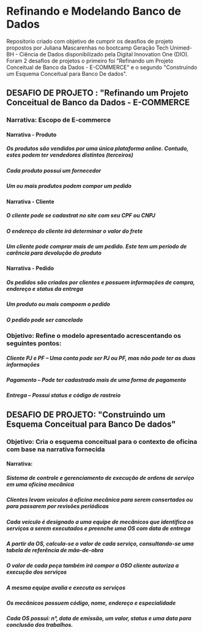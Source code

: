 # Refinando e Modelando Banco de Dados

Repositorio criado com objetivo de cumprir os deasfios de projeto propostos por Juliana Mascarenhas no bootcamp Geração Tech Unimed-BH - Ciência de Dados disponibilizado pela Digital Innovation One (DIO). Foram 2 desafios de projetos o primeiro foi "Refinando um Projeto Conceitual de Banco da Dados - E-COMMERCE" e o segundo "Construindo um Esquema Conceitual para Banco De dados".

## DESAFIO DE PROJETO : "Refinando um Projeto Conceitual de Banco da Dados - E-COMMERCE

### Narrativa: Escopo de E-commerce

#### Narrativa - Produto
#####   Os produtos são vendidos por uma única plataforma online. Contudo, estes podem ter vendedores distintos (terceiros)
#####   Cada produto possui um fornecedor
#####   Um ou mais produtos podem compor um pedido

#### Narrativa - Cliente
#####   O cliente pode se cadastrat no site com seu CPF ou CNPJ
#####   O endereço do cliente irá determinar o valor do frete
#####   Um cliente pode comprar mais de um pedido. Este tem um período de carência para devolução do produto

#### Narrativa - Pedido
#####   Os pedidos são criados por clientes e possuem informações de compra, endereço e status da entrega
#####   Um produto ou mais compoem o pedido
#####   O pedido pode ser cancelado

### Objetivo: Refine o modelo apresentado acrescentando os seguintes pontos:
#####   Cliente PJ e PF – Uma conta pode ser PJ ou PF, mas não pode ter as duas informações
#####   Pagamento – Pode ter cadastrado mais de uma forma de pagamento
#####   Entrega – Possui status e código de rastreio


## DESAFIO DE PROJETO: "Construindo um Esquema Conceitual para Banco De dados"

### Objetivo: Cria o esquema conceitual para o contexto de oficina com base na narrativa fornecida

#### Narrativa:
#####   Sistema de controle e gerenciamento de execução de ordens de serviço em uma oficina mecânica
#####   Clientes levam veículos à oficina mecânica para serem consertados ou para passarem por revisões  periódicas
#####   Cada veículo é designado a uma equipe de mecânicos que identifica os serviços a serem executados e preenche uma OS com data de entrega
#####   A partir da OS, calcula-se o valor de cada serviço, consultando-se uma tabela de referência de mão-de-obra
#####   O valor de cada peça também irá compor a OSO cliente autoriza a execução dos serviços
#####   A mesma equipe avalia e executa os serviços
#####   Os mecânicos possuem código, nome, endereço e especialidade
#####   Cada OS possui: n°, data de emissão, um valor, status e uma data para conclusão dos trabalhos.
